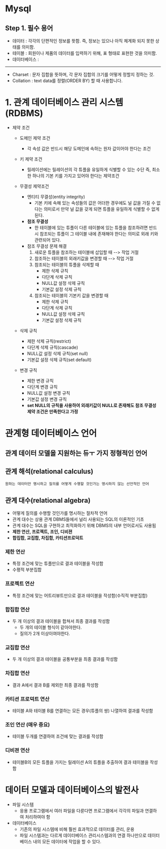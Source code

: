 # Mysql 

## Step 1. 필수 용어
* 데이터 : 각각의 단편적인 정보를 뜻함. 즉, 정보는 있으나 아직 체계화 되지 못한 상태를 의미함.
* 테이블 : 회원이나 제품의 데이터를 입력하기 위해, 표 형태로 표현한 것을 의미함.
* 데이터베이스 :

<hr>

* Charset : 문자 집합을 뜻하며, 각 문자 집합의 크기를 어떻게 정할지 정하는 것.
* Collation : text data를 정렬(ORDER BY) 할 때 사용합니다.


# 1. 관계 데이터베이스 관리 시스템(RDBMS)
* 제약 조건
    * 도메인 제약 조건
        * 각 속성 값은 반드시 해당 도메인에 속하는 원자 값이어야 한다는 조건
    * 키 제약 조건
        * 릴레이션에는 릴레이션의 각 튜플을 유일하게 식별할 수 있는 수단 즉, 최소한 하나의 기본 키를 가지고 있어야 한다는 제약조건
    * 무결성 제약조건
        * 엔티티 무결성(entity integrity)
            * 기본 키에 속해 있는 속성들의 값은 어더한 경우에도 널 값을 가질 수 없다는 의미로서 만약 널 값을 갖게 되면 튜플을 유일하게 식별할 수 없게 된다.
        * **참조 무결성**
            * 한 테이블에 있는 튜플이 다른 테이블에 있는 튜플을 참조하려면 반드시 참조되는 튜플이 그 테이블 내에 존재해야 한다는 의미로 외래 키와 관련되어 있다.
        * 참조 무결성 문제 해결
            1. 새로운 튜플을 참조하는 테이블에 삽입할 때   --> 작업 거절
            2. 참조하는 테이블의 외래키값을 변경할 때     --> 작업 거절
            3. 참조되는 테이블의 튜플을 삭제할 때
                - 제한 삭제 규칙
                - 다단계 삭제 규칙
                - NULL값 설정 삭제 규칙
                - 기본값 설정 삭제 규칙
            4. 참조되는 테이블의 기본키 값을 변경할 때
                - 제한 삭제 규칙
                - 다단계 삭제 규칙
                - NULL값 설정 삭제 규칙
                - 기본값 설정 삭제 규칙

    * 삭제 규칙
        * 제한 삭제 규칙(restrict)
        * 다단계 삭제 규칙(cascade)
        * NULL값 설정 삭제 규칙(set null)
        * 기본값 설정 삭제 규칙(set default)
    * 변경 규칙
        * 제한 변경 규칙
        * 다단계 변경 규칙
        * NULL값 설정 변경 규칙
        * 기본값 설정 변경 규칙
        * **set NULL의 규칙을 사용하여 외래키값이 NULL로 존재해도 참조 무결성 제약 조건은 만족한다고 가정**

# 관계형 데이터베이스 언어
## 관계 데이터 모델을 지원하는 듀ㅜ 가지 정형적인 언어
## 관계 해석(relational calculus)
    원하는 데이터만 명시하고 질의를 어떻게 수행할 것인가는 명시하지 않는 선언적인 언어

## 관계 대수(relational algebra)
* 어떻게 질의를 수행할 것인가를 명시하는 절차적 언어
* 관계 대수는 상용 관계 DBMS들에서 널리 사용되는 SQL의 이론적인 기초
* 관계 대수는 SQL을 구현하고 최적화하기 위해 DBMS의 내부 언어로서도 사용됨
* **제한 연산, 프로젝트, 조인, 디비젼**
* **합집합, 교집합, 차집합, 카티션프로덕트**

### 제한 연산
* 특정 조건에 맞는 튜플만으로 결과 테이블을 작성함
* 수평적 부분집합

### 프로젝트 연산
* 특정 조건에 맞는 어트리뷰트만으로 결과 테이블을 작성함(수직적 부분집합)

### 합집합 연산
* 두 개 이상의 결과 테이블을 합쳐서 최종 결과를 작성함
    * 두 개의 테이블 형식이 같아야한다.
    * 질의가 2개 이상이여야한다.

### 교집합 연산
* 두 개 이상의 결과 테이블을 공통부분을 최종 결과를 작성함

### 차집합 연산
* 결과 A에서 결과 B를 제외한 최종 결과를 작성함

### **카티션 프로덕트 연산**
* 테이블 A와 테이블 B를 연결하는 모든 경우(튜플의 쌍) 나열하여 결과를 작성함

### **조인 연산** (매우 중요)
* 테이블 두개를 연결하여 조건에 맞는 결과를 작성함

### 디비젼 연산
* 테이블B의 모든 튜플을 가지는 릴레이션 A의 튜플을 추출하여 결과 테이블을 작성함

# 데이터 모델과 데이터베이스의 발전사
* 파일 시스템
    * 응용 프로그램에서 여러 파일을 다룬다면 프로그램에서 각각의 파일과 연결하여 처리하여야 함
* 데이터베이스
    * 기존의 파일 시스템에 비해 훨씬 효과적으로 데이터를 관리, 운용
    * 파일 시스템과는 다르게 데이터베이스 관리시스템과의 연결 하나만으로 데이터베이스 내의 모든 데이터에 작업을 할 수 있다.


